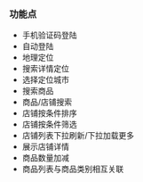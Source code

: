 ### 功能点

* 手机验证码登陆
* 自动登陆
* 地理定位
* 搜索详情定位
* 选择定位城市
* 搜索商品
* 商品/店铺搜索
* 店铺按条件排序
* 店铺按条件筛选
* 店铺列表下拉刷新/下拉加载更多
* 展示店铺详情
* 商品数量加减
* 商品列表与商品类别相互关联

